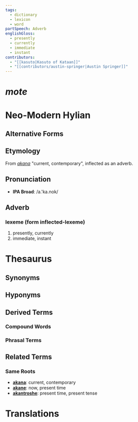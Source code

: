 ```yaml
---
tags:
  - dictionary
  - lexicon
  - word
partSpeech: Adverb
englishGloss:
  - presently
  - currently
  - immediate
  - instant
contributors:
  - "[[kasuto|Kasuto of Kataan]]"
  - "[[contributors/austin-springer|Austin Springer]]"
---
```

# *mote*

# Neo-Modern Hylian
## Alternative Forms

## Etymology
From [*akana*](lexicon/lexemes/a/akana) "current, contemporary", inflected as an adverb.

## Pronunciation
- **IPA Broad**: /a.'ka.nok/

## Adverb

### lexeme (form inflected-lexeme)
1. presently, currently
2. immediate, instant

# Thesaurus
## Synonyms

## Hyponyms

## Derived Terms

### Compound Words
### Phrasal Terms

## Related Terms

### Same Roots
- [**akana**](lexicon/lexemes/a/akana.md): current, contemporary
- [**akane**](lexicon/lexemes/a/akane.md): now, present time
- [**akantroshe**](lexicon/lexemes/a/akantroshe.md): present time, present tense

# Translations
